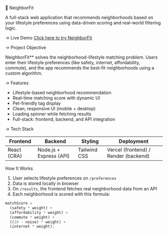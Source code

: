🏡 NeighborFit

A full-stack web application that recommends neighborhoods based on your lifestyle preferences using data-driven scoring and real-world filtering logic.


-> Live Demo
 [Click here to try NeighborFit](https://neighbourfit-three.vercel.app)

-> Project Objective

NeighborFit** solves the neighborhood-lifestyle matching problem. Users enter their lifestyle preferences (like safety, internet, affordability, commute), and the app recommends the best-fit neighborhoods using a custom algorithm.

 -> Features

- Lifestyle-based neighborhood recommendation
- Real-time matching score with dynamic UI
- Pet-friendly tag display
- Clean, responsive UI (mobile + desktop)
- Loading spinner while fetching results
- Full-stack: frontend, backend, and API integration

-> Tech Stack

| Frontend        | Backend       | Styling         | Deployment       |
|-----------------|---------------|------------------|------------------|
| React (CRA)     | Node.js + Express (API) | Tailwind CSS     | Vercel (frontend) / Render (backend) |


 How It Works

1. User selects lifestyle preferences on `/preferences`
2. Data is stored locally in browser
3. On `/results`, the frontend fetches real neighborhood data from an API
4. Each neighborhood is scored with this formula:

```js
matchScore = 
  (safety * weight) +
  (affordability * weight) +
  (commute * weight) +
  ((10 - noise) * weight) +
  (internet * weight);

